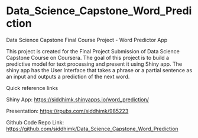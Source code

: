 # Data_Science_Capstone_Word_Prediction
Data Science Capstone Final Course Project - Word Predictor App 

This project is created for the Final Project Submission of Data Science Capstone Course on Coursera. The goal of this project is to build a predictive model for text processing and present it using Shiny app. The shiny app has the User Interface that takes a phrase or a partial sentence as an input and outputs a prediction of the next word. 


Quick reference links

Shiny App: 
https://siddhimk.shinyapps.io/word_prediction/

Presentation:
https://rpubs.com/siddhimk/985223

Github Code Repo Link:
https://github.com/siddhimk/Data_Science_Capstone_Word_Prediction
